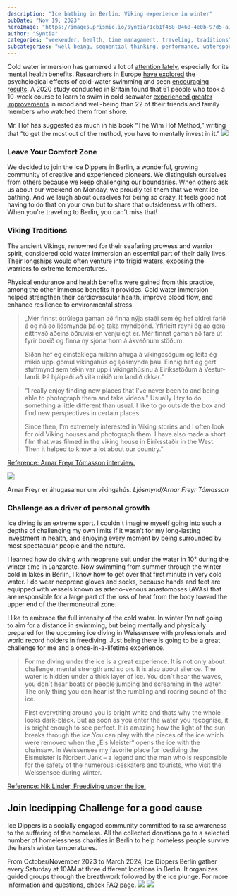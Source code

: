 ```yaml
---
description: "Ice bathing in Berlin: Viking experience in winter"
pubDate: "Nov 19, 2023"
heroImage: "https://images.prismic.io/syntia/1cb1f458-0460-4e0b-97d5-a1e306d6b785_IMG_20231118_153346.jpg?auto=compress,format"
author: "Syntia"
categories: "weekender, health, time managament, traveling, traditions"
subcategories: "well being, sequential thinking, performance, watersports"
---
```


Cold water immersion has garnered a lot of
[attention lately](https://www.nytimes.com/2021/01/01/style/cold-water-swimming-benefits.html),
especially for its mental health benefits. Researchers in Europe
[have explored](https://www.sciencedirect.com/science/article/abs/pii/S1550830720300859)
the psychological effects of cold-water swimming and seen
[encouraging results](https://pubmed.ncbi.nlm.nih.gov/15253480/). A 2020 study
conducted in Britain found that 61 people who took a 10-week course to learn to
swim in cold seawater
[experienced greater improvements](https://onlinelibrary.wiley.com/doi/10.1002/lim2.12)
in mood and well-being than 22 of their friends and family members who watched
them from shore.

Mr. Hof has suggested as much in his book “The Wim Hof Method,” writing that “to
get the most out of the method, you have to mentally invest in it.”
![](https://images.prismic.io/syntia/1cb1f458-0460-4e0b-97d5-a1e306d6b785_IMG_20231118_153346.jpg?auto=compress,format)

### Leave Your Comfort Zone

We decided to join the Ice Dippers in Berlin, a wonderful, growing community of
creative and experienced pioneers. We distinguish ourselves from others because
we keep challenging our boundaries. When others ask us about our weekend on
Monday, we proudly tell them that we went ice bathing. And we laugh about
ourselves for being so crazy. It feels good not having to do that on your own
but to share that outsideness with others. When you're traveling to Berlin, you
can't miss that!

### Viking Traditions

The ancient Vikings, renowned for their seafaring prowess and warrior spirit,
considered cold water immersion an essential part of their daily lives. Their
longships would often venture into frigid waters, exposing the warriors to
extreme temperatures.

Physical endurance and health benefits were gained from this practice, among the
other immense benefits it provides. Cold water immersion helped strengthen their
cardiovascular health, improve blood flow, and enhance resilience to
environmental stress.

> „Mér finnst ótrú­lega gam­an að finna nýja staði sem ég hef aldrei farið á og
> ná að ljós­mynda þá og taka mynd­bönd. Yf­ir­leitt reyni ég að gera eitt­hvað
> aðeins öðru­vísi en venju­legt er. Mér finnst gam­an að fara út fyr­ir boxið
> og finna ný sjón­ar­horn á ákveðnum stöðum.
>
> Síðan hef ég ein­stak­lega mik­inn áhuga á vík­inga­sög­um og leita ég mikið
> uppi göm­ul vík­inga­hús og ljós­mynda þau. Einnig hef ég gert stutt­mynd sem
> tek­in var upp í vík­inga­hús­inu á Ei­ríks­stöðum á Vest­ur­landi. Þá
> hjálpaði að vita mikið um landið okk­ar.“

> "I really enjoy finding new places that I've never been to and being able to
> photograph them and take videos." Usually I try to do something a little
> different than usual. I like to go outside the box and find new perspectives
> in certain places.
>
> Since then, I'm extremely interested in Viking stories and I often look for
> old Viking houses and photograph them. I have also made a short film that was
> filmed in the viking house in Eiríksstaðir in the West. Then it helped to know
> a lot about our country."

[Reference: Arnar Freyr Tómasson interview.](https://www.mbl.is/ferdalog/frettir/2020/06/03/mer%5C_finnst%5C_otrulega%5C_gaman%5C_ad%5C_finna%5C_nyja%5C_stadi/)

![](https://images.prismic.io/syntia/58f9cd20-f291-4e56-a352-8d829349a54f_1210021.jpg?auto=compress,format)

Arn­ar Freyr er áhuga­sam­ur um vík­inga­hús. _Ljós­mynd/​Arn­ar Freyr
Tóm­as­son_

### Challenge as a driver of personal growth

Ice diving is an extreme sport. I couldn't imagine myself going into such a
depths of challenging my own limits if it wasn't for my long-lasting investment
in health, and enjoying every moment by being surrounded by most spectacular
people and the nature.

I learned how do diving with neoprene suit under the water in 10° during the
winter time in Lanzarote. Now swimming from summer through the winter cold in
lakes in Berlin, I know how to get over that first minute in very cold water. I
do wear neoprene gloves and socks, because hands and feet are equipped with
vessels known as arterio-venous anastomoses (AVAs) that are responsible for a
large part of the loss of heat from the body toward the upper end of the
thermoneutral zone.

I like to embrace the full intensity of the cold water. In winter I’m not going
to aim for a distance in swimming, but being mentally and physically prepared
for the upcoming ice diving in Weissensee with professionals and world record
holders in freediving. Just being there is going to be a great challenge for me
and a once-in-a-lifetime experience.

> For me diving under the ice is a great experience. It is not only about
> challenge, mental strength and so on. It is also about silence. The water is
> hidden under a thick layer of ice. You don´t hear the waves, you don´t hear
> boats or people jumping and screaming in the water. The only thing you can
> hear ist the rumbling and roaring sound of the ice.
>
> First everything around you is bright white and thats why the whole looks
> dark-black. But as soon as you enter the water you recognise, it is bright
> enough to see perfect. It is amazing how the light of the sun breaks through
> the ice.You can play with the pieces of the ice which were removed when the
> „Eis Meister“ opens the ice with the chainsaw. In Weissensee my favorite place
> for icediving the Eismeister is Norbert Jank – a legend and the man who is
> responsible for the safety of the numerous iceskaters and tourists, who visit
> the Weissensee during winter. 

[Reference: Nik Linder, Freediving under the ice.](https://niklinder.com/post/freediving-under-the-ice-by-nik-linder-mares/)

## Join Icedipping Challenge for a good cause

Ice Dippers is a socially engaged community committed to raise awareness to the
suffering of the homeless. All the collected donations go to a selected number
of homelessness charities in Berlin to help homeless people survive the harsh
winter temperatures.

From October/November 2023 to March 2024, Ice Dippers Berlin gather every
Saturday at 10AM at three different locations in Berlin. It organizes guided
groups through the breathwork followed by the ice plunge. For more information
and questions, [check FAQ page](https://icedippers.com/faq).
![](https://images.prismic.io/syntia/871cbb56-8c74-4dd1-a71b-4a9d6577ba68_20231118_105312-fotor-20231119221033.jpg?auto=compress,format)
![](https://images.prismic.io/syntia/3e5a1f14-0437-454e-ae98-2c66172e48f8_20231118_113549-fotor-20231119221344.jpg?auto=compress,format)

